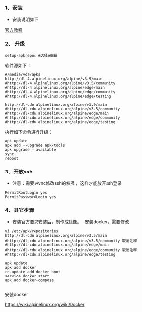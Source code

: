 ### 1、安装

- 安装说明如下

[官方教程](https://wiki.alpinelinux.org/wiki/Replacing_non-Alpine_Linux_with_Alpine_remotely)

### 2、 升级

```
setup-apkrepos #选择e编辑
```
软件源如下：

```
#/media/vda/apks
http://dl-4.alpinelinux.org/alpine/v3.9/main
#http://dl-4.alpinelinux.org/alpine/v3.5/community
#http://dl-4.alpinelinux.org/alpine/edge/main
#http://dl-4.alpinelinux.org/alpine/edge/community
#http://dl-4.alpinelinux.org/alpine/edge/testing

http://dl-cdn.alpinelinux.org/alpine/v3.9/main
#http://dl-cdn.alpinelinux.org/alpine/v3.5/community
#http://dl-cdn.alpinelinux.org/alpine/edge/main
#http://dl-cdn.alpinelinux.org/alpine/edge/community
#http://dl-cdn.alpinelinux.org/alpine/edge/testing

```
执行如下命令进行升级：
```
apk update
apk add --upgrade apk-tools
apk upgrade --available
sync
reboot
```

### 3、开放ssh


- 注意：需要进vnc修改ssh的权限 ，这样才能放开ssh登录

~~~
PermitRootLogin yes
PermitPasswordLogin yes
~~~


### 4、其它步骤

- 安装官方要求安装后，制作成镜像。
-安装docker，需要修改 

~~~
vi /etc/apk/repositories
http://dl-cdn.alpinelinux.org/alpine/v3.5/main
#http://dl-cdn.alpinelinux.org/alpine/v3.5/community 取消注释
#http://dl-cdn.alpinelinux.org/alpine/edge/main
#http://dl-cdn.alpinelinux.org/alpine/edge/community 取消注释
#http://dl-cdn.alpinelinux.org/alpine/edge/testing
~~~

~~~
apk update
apk add docker
rc-update add docker boot
service docker start
apk add docker-compose


~~~

安装docker

https://wiki.alpinelinux.org/wiki/Docker
